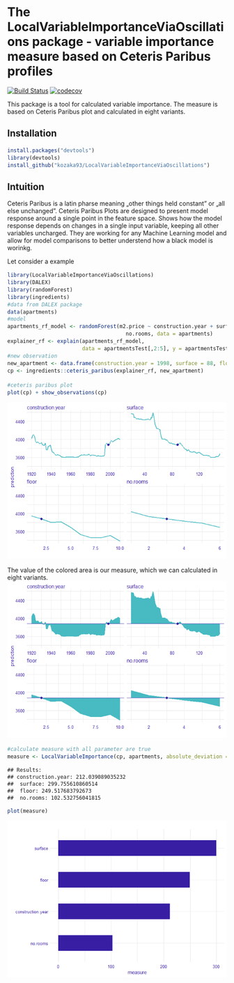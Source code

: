 
The LocalVariableImportanceViaOscillations package - variable importance measure based on Ceteris Paribus profiles
==================================================================================================================

[![Build Status](https://travis-ci.com/kozaka93/LocalVariableImportanceViaOscillations.svg?branch=master)](https://travis-ci.com/kozaka93/LocalVariableImportanceViaOscillations)
[![codecov](https://codecov.io/gh/kozaka93/LocalVariableImportanceViaOscillations/branch/master/graph/badge.svg)](https://codecov.io/gh/kozaka93/LocalVariableImportanceViaOscillations) 

This package is a tool for calculated variable importance. The measure is based on Ceteris Paribus plot and calculated in eight variants.

Installation
------------

``` r
install.packages("devtools")
library(devtools)
install_github("kozaka93/LocalVariableImportanceViaOscillations")
```

Intuition
---------

Ceteris Paribus is a latin pharse meaning „other things held constant” or „all else unchanged”. Ceteris Paribus Plots are designed to present model response around a single point in the feature space. Shows how the model response depends on changes in a single input variable, keeping all other variables uncharged. They are working for any Machine Learning model and allow for model comparisons to better understend how a black model is worinkg.

Let consider a example

``` r
library(LocalVariableImportanceViaOscillations)
library(DALEX)
library(randomForest)
library(ingredients)
#data from DALEX package 
data(apartments)
#model 
apartments_rf_model <- randomForest(m2.price ~ construction.year + surface + floor +
                                      no.rooms, data = apartments)
explainer_rf <- explain(apartments_rf_model,
                        data = apartmentsTest[,2:5], y = apartmentsTest$m2.price)
#new observation
new_apartment <- data.frame(construction.year = 1998, surface = 88, floor = 2L, no.rooms = 3)
cp <- ingredients::ceteris_paribus(explainer_rf, new_apartment)

#ceteris paribus plot
plot(cp) + show_observations(cp)
```

![](README_files/figure-markdown_github/unnamed-chunk-3-1.png)

The value of the colored area is our measure, which we can calculated in eight variants. ![](README_files/figure-markdown_github/unnamed-chunk-4-1.png)

``` r
#calculate measure with all parameter are true
measure <- LocalVariableImportance(cp, apartments, absolute_deviation = TRUE, point = TRUE, density = TRUE)
```

    ## Results: 
    ## construction.year: 212.039089035232
    ##  surface: 299.755610860514
    ##  floor: 249.517683792673
    ##  no.rooms: 102.532756041815

``` r
plot(measure)
```

![](README_files/figure-markdown_github/unnamed-chunk-5-1.png)
